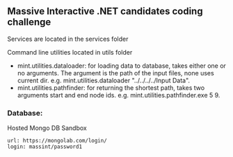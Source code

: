 ## Massive Interactive .NET candidates coding challenge

Services are located in the services folder

Command line utilities located in utils folder

- mint.utilities.dataloader: for loading data to database, takes either one or no arguments. The argument is the path of the input files, none uses current dir. e.g. mint.utilities.dataloader "../../../../Input Data".
- mint.utilities.pathfinder: for returning the shortest path, takes two arguments start and end node ids. e.g. mint.utilities.pathfinder.exe 5 9.

### Database:
Hosted Mongo DB Sandbox

```
url: https://mongolab.com/login/
login: massint/password1
```
